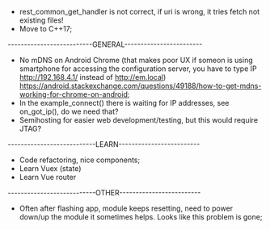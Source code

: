 - rest_common_get_handler is not correct, if uri is wrong, it tries fetch not existing files!
- Move to C++17;

--------------------------GENERAL------------------------

- No mDNS on Android Chrome (that makes poor UX if someon is using smartphone for accessing the configuration server, you have to type IP http://192.168.4.1/ instead of http://em.local) https://android.stackexchange.com/questions/49188/how-to-get-mdns-working-for-chrome-on-android;
- In the example_connect() there is waiting for IP addresses, see on_got_ip(), do we need that?
- Semihosting for easier web development/testing, but this would require JTAG?

---------------------------LEARN-------------------------

- Code refactoring, nice components;
- Learn Vuex (state)
- Learn Vue router

---------------------------OTHER-------------------------

- Often after flashing app, module keeps resetting, need to power down/up the module it sometimes helps. Looks like this problem is gone;
